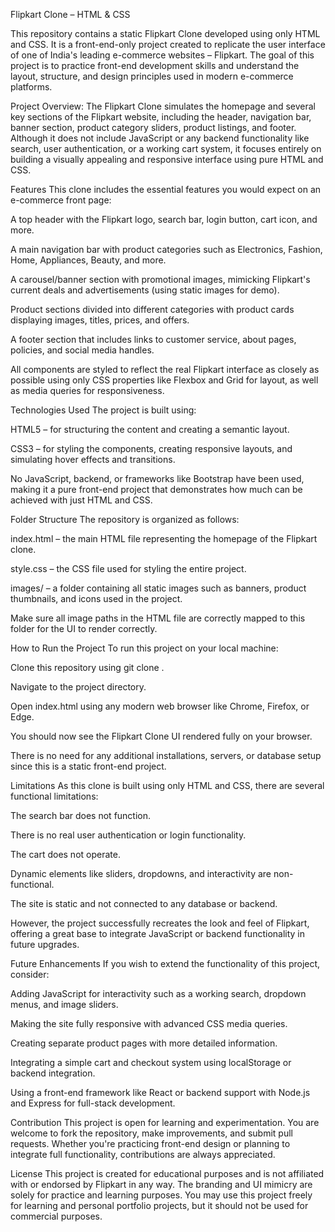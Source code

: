 Flipkart Clone – HTML & CSS

This repository contains a static Flipkart Clone developed using only HTML and CSS. It is a front-end-only project created to replicate the user interface of one of India's leading e-commerce websites – Flipkart. The goal of this project is to practice front-end development skills and understand the layout, structure, and design principles used in modern e-commerce platforms.

Project Overview:
The Flipkart Clone simulates the homepage and several key sections of the Flipkart website, including the header, navigation bar, banner section, product category sliders, product listings, and footer. Although it does not include JavaScript or any backend functionality like search, user authentication, or a working cart system, it focuses entirely on building a visually appealing and responsive interface using pure HTML and CSS.

Features
This clone includes the essential features you would expect on an e-commerce front page:

A top header with the Flipkart logo, search bar, login button, cart icon, and more.

A main navigation bar with product categories such as Electronics, Fashion, Home, Appliances, Beauty, and more.

A carousel/banner section with promotional images, mimicking Flipkart's current deals and advertisements (using static images for demo).

Product sections divided into different categories with product cards displaying images, titles, prices, and offers.

A footer section that includes links to customer service, about pages, policies, and social media handles.

All components are styled to reflect the real Flipkart interface as closely as possible using only CSS properties like Flexbox and Grid for layout, as well as media queries for responsiveness.

Technologies Used
The project is built using:

HTML5 – for structuring the content and creating a semantic layout.

CSS3 – for styling the components, creating responsive layouts, and simulating hover effects and transitions.

No JavaScript, backend, or frameworks like Bootstrap have been used, making it a pure front-end project that demonstrates how much can be achieved with just HTML and CSS.

Folder Structure
The repository is organized as follows:

index.html – the main HTML file representing the homepage of the Flipkart clone.

style.css – the CSS file used for styling the entire project.

images/ – a folder containing all static images such as banners, product thumbnails, and icons used in the project.

Make sure all image paths in the HTML file are correctly mapped to this folder for the UI to render correctly.

How to Run the Project
To run this project on your local machine:

Clone this repository using git clone <repository-url>.

Navigate to the project directory.

Open index.html using any modern web browser like Chrome, Firefox, or Edge.

You should now see the Flipkart Clone UI rendered fully on your browser.

There is no need for any additional installations, servers, or database setup since this is a static front-end project.

Limitations
As this clone is built using only HTML and CSS, there are several functional limitations:

The search bar does not function.

There is no real user authentication or login functionality.

The cart does not operate.

Dynamic elements like sliders, dropdowns, and interactivity are non-functional.

The site is static and not connected to any database or backend.

However, the project successfully recreates the look and feel of Flipkart, offering a great base to integrate JavaScript or backend functionality in future upgrades.

Future Enhancements
If you wish to extend the functionality of this project, consider:

Adding JavaScript for interactivity such as a working search, dropdown menus, and image sliders.

Making the site fully responsive with advanced CSS media queries.

Creating separate product pages with more detailed information.

Integrating a simple cart and checkout system using localStorage or backend integration.

Using a front-end framework like React or backend support with Node.js and Express for full-stack development.

Contribution
This project is open for learning and experimentation. You are welcome to fork the repository, make improvements, and submit pull requests. Whether you're practicing front-end design or planning to integrate full functionality, contributions are always appreciated.

License
This project is created for educational purposes and is not affiliated with or endorsed by Flipkart in any way. The branding and UI mimicry are solely for practice and learning purposes. You may use this project freely for learning and personal portfolio projects, but it should not be used for commercial purposes.
